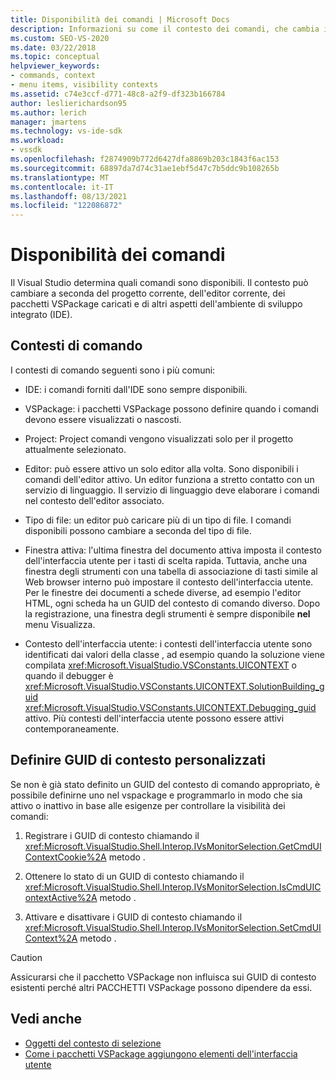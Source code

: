 ```yaml
---
title: Disponibilità dei comandi | Microsoft Docs
description: Informazioni su come il contesto dei comandi, che cambia in base al progetto corrente, all'editor corrente e ad altri fattori, determina quali comandi sono disponibili in Visual Studio.
ms.custom: SEO-VS-2020
ms.date: 03/22/2018
ms.topic: conceptual
helpviewer_keywords:
- commands, context
- menu items, visibility contexts
ms.assetid: c74e3ccf-d771-48c8-a2f9-df323b166784
author: leslierichardson95
ms.author: lerich
manager: jmartens
ms.technology: vs-ide-sdk
ms.workload:
- vssdk
ms.openlocfilehash: f2874909b772d6427dfa8869b203c1843f6ac153
ms.sourcegitcommit: 68897da7d74c31ae1ebf5d47c7b5ddc9b108265b
ms.translationtype: MT
ms.contentlocale: it-IT
ms.lasthandoff: 08/13/2021
ms.locfileid: "122086872"
---
```

# <a name="command-availability"></a>Disponibilità dei comandi

Il Visual Studio determina quali comandi sono disponibili. Il contesto può cambiare a seconda del progetto corrente, dell'editor corrente, dei pacchetti VSPackage caricati e di altri aspetti dell'ambiente di sviluppo integrato (IDE).

## <a name="command-contexts"></a>Contesti di comando

I contesti di comando seguenti sono i più comuni:

- IDE: i comandi forniti dall'IDE sono sempre disponibili.

- VSPackage: i pacchetti VSPackage possono definire quando i comandi devono essere visualizzati o nascosti.

- Project: Project comandi vengono visualizzati solo per il progetto attualmente selezionato.

- Editor: può essere attivo un solo editor alla volta. Sono disponibili i comandi dell'editor attivo. Un editor funziona a stretto contatto con un servizio di linguaggio. Il servizio di linguaggio deve elaborare i comandi nel contesto dell'editor associato.

- Tipo di file: un editor può caricare più di un tipo di file. I comandi disponibili possono cambiare a seconda del tipo di file.

- Finestra attiva: l'ultima finestra del documento attiva imposta il contesto dell'interfaccia utente per i tasti di scelta rapida. Tuttavia, anche una finestra degli strumenti con una tabella di associazione di tasti simile al Web browser interno può impostare il contesto dell'interfaccia utente. Per le finestre dei documenti a schede diverse, ad esempio l'editor HTML, ogni scheda ha un GUID del contesto di comando diverso. Dopo la registrazione, una finestra degli strumenti è sempre disponibile **nel** menu Visualizza.

- Contesto dell'interfaccia utente: i contesti dell'interfaccia utente sono identificati dai valori della classe , ad esempio quando la soluzione viene compilata <xref:Microsoft.VisualStudio.VSConstants.UICONTEXT> o quando il debugger è <xref:Microsoft.VisualStudio.VSConstants.UICONTEXT.SolutionBuilding_guid> <xref:Microsoft.VisualStudio.VSConstants.UICONTEXT.Debugging_guid> attivo. Più contesti dell'interfaccia utente possono essere attivi contemporaneamente.

## <a name="define-custom-context-guids"></a>Definire GUID di contesto personalizzati

Se non è già stato definito un GUID del contesto di comando appropriato, è possibile definirne uno nel vspackage e programmarlo in modo che sia attivo o inattivo in base alle esigenze per controllare la visibilità dei comandi:

1. Registrare i GUID di contesto chiamando il <xref:Microsoft.VisualStudio.Shell.Interop.IVsMonitorSelection.GetCmdUIContextCookie%2A> metodo .

2. Ottenere lo stato di un GUID di contesto chiamando il <xref:Microsoft.VisualStudio.Shell.Interop.IVsMonitorSelection.IsCmdUIContextActive%2A> metodo .

3. Attivare e disattivare i GUID di contesto chiamando il <xref:Microsoft.VisualStudio.Shell.Interop.IVsMonitorSelection.SetCmdUIContext%2A> metodo .

> [!CAUTION]
> Assicurarsi che il pacchetto VSPackage non influisca sui GUID di contesto esistenti perché altri PACCHETTI VSPackage possono dipendere da essi.

## <a name="see-also"></a>Vedi anche

- [Oggetti del contesto di selezione](../../extensibility/internals/selection-context-objects.md)
- [Come i pacchetti VSPackage aggiungono elementi dell'interfaccia utente](../../extensibility/internals/how-vspackages-add-user-interface-elements.md)
